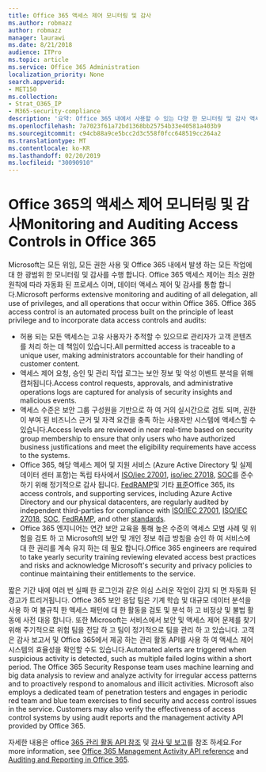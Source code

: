 ```yaml
---
title: Office 365 액세스 제어 모니터링 및 감사
ms.author: robmazz
author: robmazz
manager: laurawi
ms.date: 8/21/2018
audience: ITPro
ms.topic: article
ms.service: Office 365 Administration
localization_priority: None
search.appverid:
- MET150
ms.collection:
- Strat_O365_IP
- M365-security-compliance
description: '요약: Office 365 내에서 사용할 수 있는 다양 한 모니터링 및 감사 액세스 제어에 대 한 요약입니다.'
ms.openlocfilehash: 7a7023f61a72bd1368bb25754b33e40581a403b9
ms.sourcegitcommit: c94cb88a9ce5bcc2d3c558f0fcc648519cc264a2
ms.translationtype: MT
ms.contentlocale: ko-KR
ms.lasthandoff: 02/20/2019
ms.locfileid: "30090910"
---
```

# <a name="monitoring-and-auditing-access-controls-in-office-365"></a><span data-ttu-id="0a6a0-103">Office 365의 액세스 제어 모니터링 및 감사</span><span class="sxs-lookup"><span data-stu-id="0a6a0-103">Monitoring and Auditing Access Controls in Office 365</span></span>

<span data-ttu-id="0a6a0-p101">Microsoft는 모든 위임, 모든 권한 사용 및 Office 365 내에서 발생 하는 모든 작업에 대 한 광범위 한 모니터링 및 감사를 수행 합니다. Office 365 액세스 제어는 최소 권한 원칙에 따라 자동화 된 프로세스 이며, 데이터 액세스 제어 및 감사를 통합 합니다.</span><span class="sxs-lookup"><span data-stu-id="0a6a0-p101">Microsoft performs extensive monitoring and auditing of all delegation, all use of privileges, and all operations that occur within Office 365. Office 365 access control is an automated process built on the principle of least privilege and to incorporate data access controls and audits:</span></span>
- <span data-ttu-id="0a6a0-106">허용 되는 모든 액세스는 고유 사용자가 추적할 수 있으므로 관리자가 고객 콘텐츠를 처리 하는 데 책임이 있습니다.</span><span class="sxs-lookup"><span data-stu-id="0a6a0-106">All permitted access is traceable to a unique user, making administrators accountable for their handling of customer content.</span></span>
- <span data-ttu-id="0a6a0-107">액세스 제어 요청, 승인 및 관리 작업 로그는 보안 정보 및 악성 이벤트 분석을 위해 캡처됩니다.</span><span class="sxs-lookup"><span data-stu-id="0a6a0-107">Access control requests, approvals, and administrative operations logs are captured for analysis of security insights and malicious events.</span></span>
- <span data-ttu-id="0a6a0-108">액세스 수준은 보안 그룹 구성원을 기반으로 하 여 거의 실시간으로 검토 되며, 권한이 부여 된 비즈니스 근거 및 자격 요건을 충족 하는 사용자만 시스템에 액세스할 수 있습니다.</span><span class="sxs-lookup"><span data-stu-id="0a6a0-108">Access levels are reviewed in near real-time based on security group membership to ensure that only users who have authorized business justifications and meet the eligibility requirements have access to the systems.</span></span>
- <span data-ttu-id="0a6a0-109">Office 365, 해당 액세스 제어 및 지원 서비스 (Azure Active Directory 및 실제 데이터 센터 포함)는 독립 타사에서 [ISO/iec 27001](https://www.microsoft.com/en-us/TrustCenter/Compliance/iso-iec-27001), [iso/iec 27018](https://www.microsoft.com/en-us/TrustCenter/Compliance/iso-iec-27018), [SOC](https://www.microsoft.com/en-us/TrustCenter/Compliance/SOC)를 준수 하기 위해 정기적으로 감사 됩니다. [FedRAMP](https://www.microsoft.com/en-us/TrustCenter/Compliance/FedRAMP)및 기타 [표준](https://www.microsoft.com/en-us/TrustCenter/Compliance?service=Office#Icons)</span><span class="sxs-lookup"><span data-stu-id="0a6a0-109">Office 365, its access controls, and supporting services, including Azure Active Directory and our physical datacenters, are regularly audited by independent third-parties for compliance with [ISO/IEC 27001](https://www.microsoft.com/en-us/TrustCenter/Compliance/iso-iec-27001), [ISO/IEC 27018](https://www.microsoft.com/en-us/TrustCenter/Compliance/iso-iec-27018), [SOC](https://www.microsoft.com/en-us/TrustCenter/Compliance/SOC), [FedRAMP](https://www.microsoft.com/en-us/TrustCenter/Compliance/FedRAMP), and other [standards](https://www.microsoft.com/en-us/TrustCenter/Compliance?service=Office#Icons).</span></span>
- <span data-ttu-id="0a6a0-110">Office 365 엔지니어는 연간 보안 교육을 통해 높은 수준의 액세스 모범 사례 및 위험을 검토 하 고 Microsoft의 보안 및 개인 정보 취급 방침을 승인 하 여 서비스에 대 한 권리를 계속 유지 하는 데 필요 합니다.</span><span class="sxs-lookup"><span data-stu-id="0a6a0-110">Office 365 engineers are required to take yearly security training reviewing elevated access best practices and risks and acknowledge Microsoft's security and privacy policies to continue maintaining their entitlements to the service.</span></span>

<span data-ttu-id="0a6a0-p102">짧은 기간 내에 여러 번 실패 한 로그인과 같은 의심 스러운 작업이 감지 되 면 자동화 된 경고가 트리거됩니다. Office 365 보안 응답 팀은 기계 학습 및 대규모 데이터 분석을 사용 하 여 불규칙 한 액세스 패턴에 대 한 활동을 검토 및 분석 하 고 비정상 및 불법 활동에 사전 대응 합니다. 또한 Microsoft는 서비스에서 보안 및 액세스 제어 문제를 찾기 위해 주기적으로 위험 팀을 전담 하 고 팀이 정기적으로 팀을 관리 하 고 있습니다. 고객은 감사 보고서 및 Office 365에서 제공 하는 관리 활동 API를 사용 하 여 액세스 제어 시스템의 효율성을 확인할 수도 있습니다.</span><span class="sxs-lookup"><span data-stu-id="0a6a0-p102">Automated alerts are triggered when suspicious activity is detected, such as multiple failed logins within a short period. The Office 365 Security Response team uses machine learning and big data analysis to review and analyze activity for irregular access patterns and to proactively respond to anomalous and illicit activities. Microsoft also employs a dedicated team of penetration testers and engages in periodic red team and blue team exercises to find security and access control issues in the service. Customers may also verify the effectiveness of access control systems by using audit reports and the management activity API provided by Office 365.</span></span> 

<span data-ttu-id="0a6a0-115">자세한 내용은 office [365 관리 활동 API 참조](https://msdn.microsoft.com/en-us/library/office/mt227394.aspx) 및 [감사 및 보고](office-365-auditing-and-reporting-overview.md)를 참조 하세요.</span><span class="sxs-lookup"><span data-stu-id="0a6a0-115">For more information, see [Office 365 Management Activity API reference](https://msdn.microsoft.com/en-us/library/office/mt227394.aspx) and [Auditing and Reporting in Office 365](office-365-auditing-and-reporting-overview.md).</span></span>
